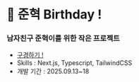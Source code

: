 # 🎉 준혁 Birthday !

### 남자친구 준혁이를 위한 작은 프로젝트

- [구경하기 !]([https://soyeong-birthday.vercel.app/](https://bfbday.vercel.app/))
- Skills : Next.js, Typescript, TailwindCSS
- 개발 기간 : 2025.09.13~18

